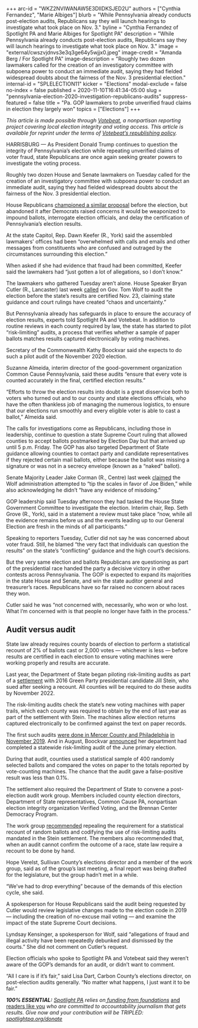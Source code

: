 +++
arc-id = "WKZ2NVIWANAW5E3DIIDKSJED2U"
authors = ["Cynthia Fernandez", "Marie Albiges"]
blurb = "While Pennsylvania already conducts post-election audits, Republicans say they will launch hearings to investigate what took place on Nov. 3."
byline = "Cynthia Fernandez of Spotlight PA and Marie Albiges for Spotlight PA"
description = "While Pennsylvania already conducts post-election audits, Republicans say they will launch hearings to investigate what took place on Nov. 3."
image = "external/cwszvjdnvs3e3q3ge64y5wjjx0.jpeg"
image-credit = "Amanda Berg / For Spotlight PA"
image-description = "Roughly two dozen lawmakers called for the creation of an investigatory committee with subpoena power to conduct an immediate audit, saying they had fielded widespread doubts about the fairness of the Nov. 3 presidential election."
internal-id = "SPLELECTION11"
kicker = "Elections"
modal-exclude = false
no-index = false
published = 2020-11-10T16:41:34-05:00
slug = "pennsylvania-election-2020-investigation-republicans-audits"
suppress-featured = false
title = "Pa. GOP lawmakers to probe unverified fraud claims in election they largely won"
topics = ["Elections"]
+++

<i>This article is made possible through </i><a href="https://web.archive.org/20201019151248/http://votebeat.org/"><i>Votebeat</i></a><i>, a nonpartisan reporting project covering local election integrity and voting access. This article is available for reprint under the terms of </i><a href="https://web.archive.org/20210907141701/https://www.votebeat.org/pages/republishing"><i>Votebeat’s republishing policy</i></a><i>.</i>

HARRISBURG — As President Donald Trump continues to question the integrity of Pennsylvania’s election while repeating unverified claims of voter fraud, state Republicans are once again seeking greater powers to investigate the voting process.

Roughly two dozen House and Senate lawmakers on Tuesday called for the creation of an investigatory committee with subpoena power to conduct an immediate audit, saying they had fielded widespread doubts about the fairness of the Nov. 3 presidential election.

House Republicans <a href="https://www.spotlightpa.org/news/2020/10/pa-election-integrity-committee-house-republicans-democrats-voting/">championed a similar proposal</a> before the election, but abandoned it after Democrats raised concerns it would be weaponized to impound ballots, interrogate election officials, and delay the certification of Pennsylvania’s election results.

At the state Capitol, Rep. Dawn Keefer (R., York) said the assembled lawmakers' offices had been “overwhelmed with calls and emails and other messages from constituents who are confused and outraged by the circumstances surrounding this election.”

When asked if she had evidence that fraud had been committed, Keefer said the lawmakers had “just gotten a lot of allegations, so I don’t know.”

The lawmakers who gathered Tuesday aren’t alone. House Speaker Bryan Cutler (R., Lancaster) last week <a href="https://web.archive.org/20201107004656/http://www.pahousegop.com/Display/SiteFiles/1/OtherDocuments/2020/Governor%20Wolf%20-%20Election%20Audit%20-%20NOV%202020.pdf">called</a> on Gov. Tom Wolf to audit the election before the state’s results are certified Nov. 23, claiming state guidance and court rulings have created “chaos and uncertainty.”

<script src="https://www.spotlightpa.org/embed.js" async></script><div data-spl-embed-version="1" data-spl-src="https://www.spotlightpa.org/embeds/newsletter/"></div>

But Pennsylvania already has safeguards in place to ensure the accuracy of election results, experts told Spotlight PA and Votebeat. In addition to routine reviews in each county required by law, the state has started to pilot “risk-limiting” audits, a process that verifies whether a sample of paper ballots matches results captured electronically by voting machines.

Secretary of the Commonwealth Kathy Boockvar said she expects to do such a pilot audit of the November 2020 election.

Suzanne Almeida, interim director of the good-government organization Common Cause Pennsylvania, said these audits “ensure that every vote is counted accurately in the final, certified election results.”

“Efforts to throw the election results into doubt is a great disservice both to voters who turned out and to our county and state elections officials, who have the often thankless job of managing the numerous logistics, to ensure that our elections run smoothly and every eligible voter is able to cast a ballot,” Almeida said.

The calls for investigations come as Republicans, including those in leadership, continue to question a state Supreme Court ruling that allowed counties to accept ballots postmarked by Election Day but that arrived up until 5 p.m. Friday. The GOP has also targeted Department of State guidance allowing counties to contact party and candidate representatives if they rejected certain mail ballots, either because the ballot was missing a signature or was not in a secrecy envelope (known as a “naked” ballot).

Senate Majority Leader Jake Corman (R., Centre) last week <a href="https://www.spotlightpa.org/news/2020/11/pennsylvania-election-2020-republican-fraud-cured-late-ballots/">claimed</a> the Wolf administration attempted to “tip the scales in favor of Joe Biden,” while also acknowledging he didn’t “have any evidence of misdoing.”

GOP leadership said Tuesday afternoon they had tasked the House State Government Committee to investigate the election. Interim chair, Rep. Seth Grove (R., York), said in a statement a review must take place “now, while all the evidence remains before us and the events leading up to our General Election are fresh in the minds of all participants.”

Speaking to reporters Tuesday, Cutler did not say he was concerned about voter fraud. Still, he blamed “the very fact that individuals can question the results” on the state’s “conflicting” guidance and the high court’s decisions.

But the very same election and ballots Republicans are questioning as part of the presidential race handed the party a decisive victory in other contests across Pennsylvania. The GOP is expected to expand its majorities in the state House and Senate, and win the state auditor general and treasurer’s races. Republicans have so far raised no concern about races they won.

Cutler said he was “not concerned with, necessarily, who won or who lost. What I’m concerned with is that people no longer have faith in the process.”

## Audit versus audit

State law already requires county boards of election to perform a statistical recount of 2% of ballots cast or 2,000 votes — whichever is less — before results are certified in each election to ensure voting machines were working properly and results are accurate.

Last year, the Department of State began piloting risk-limiting audits as part of a <a href="https://web.archive.org/web/20211018142047/https://www.pacounties.org/GR/Documents/SteinSettlement20181128.pdf">settlement</a> with 2016 Green Party presidential candidate Jill Stein, who sued after seeking a recount. All counties will be required to do these audits by November 2022.

The risk-limiting audits check the state’s new voting machines with paper trails, which each county was required to obtain by the end of last year as part of the settlement with Stein. The machines allow election returns captured electronically to be confirmed against the text on paper records.

The first such audits <a href="https://web.archive.org/20200810090055/https://www.inquirer.com/politics/election/philadelphia-audits-election-results-20191122.html">were done in Mercer County and Philadelphia</a> <a href="https://web.archive.org/20200930032941/https://www.media.pa.gov/Pages/State-Details.aspx?newsid=366">in November 2019</a>. And in August, Boockvar <a href="https://web.archive.org/20200924221827/https://www.media.pa.gov/pages/State-details.aspx?newsid=395">announced</a> her department had completed a statewide risk-limiting audit of the June primary election.

During that audit, counties used a statistical sample of 400 randomly selected ballots and compared the votes on paper to the totals reported by vote-counting machines. The chance that the audit gave a false-positive result was less than 0.1%.

<script src="https://www.spotlightpa.org/embed.js" async></script><div data-spl-embed-version="1" data-spl-src="https://www.spotlightpa.org/embeds/donate/?teaser_text=Spotlight%20PA%20provides%20essential%2C%20public-service%20journalism%20thanks%20to%20its%20dedicated%20and%20passionate%20members.%20%3Cb%3EJoin%20today%20and%20we'll%20DOUBLE%20your%20gift.%3C%2Fb%3E&cta_text=YES%2C%20DOUBLE%20MY%20GIFT&eyebrow_text=BECOME%20A%20MEMBER"></div>

The settlement also required the Department of State to convene a post-election audit work group. Members included county election directors, Department of State representatives, Common Cause PA, nonpartisan election integrity organization Verified Voting, and the Brennan Center Democracy Program.

The work group <a href="https://web.archive.org/20200926134620/https://www.votespa.com/About-Elections/Documents/PADOS_RLA%20WG_Initial%20Report_12.30.2019.pdf">recommended</a> repealing the requirement for a statistical recount of random ballots and codifying the use of risk-limiting audits mandated in the Stein settlement. The members also recommended that, when an audit cannot confirm the outcome of a race, state law require a recount to be done by hand.

Hope Verelst, Sullivan County’s elections director and a member of the work group, said as of the group’s last meeting, a final report was being drafted for the legislature, but the group hadn’t met in a while.

“We’ve had to drop everything” because of the demands of this election cycle, she said.

A spokesperson for House Republicans said the audit being requested by Cutler would review legislative changes made to the election code in 2019 — including the creation of no-excuse mail voting — and examine the impact of the state Supreme Court decisions.

Lyndsay Kensinger, a spokesperson for Wolf, said “allegations of fraud and illegal activity have been repeatedly debunked and dismissed by the courts.” She did not comment on Cutler’s request.

Election officials who spoke to Spotlight PA and Votebeat said they weren’t aware of the GOP’s demands for an audit, or didn’t want to comment.

“All I care is if it’s fair,” said Lisa Dart, Carbon County’s elections director, on post-election audits generally. “No matter what happens, I just want it to be fair.”

<i><b>100% ESSENTIAL:</b></i><i> </i><a href="https://www.spotlightpa.org/"><i>Spotlight PA</i></a><i> relies on</i><a href="https://www.spotlightpa.org/support"><i> funding from foundations</i></a><i> </i><a href="https://www.spotlightpa.org/support">and readers like you</a><i> who are committed to accountability journalism that gets results. Give now and your contribution will be TRIPLED: </i><a href="https://www.spotlightpa.org/donate"><i>spotlightpa.org/donate</i></a>
